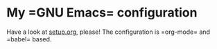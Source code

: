 # My =GNU Emacs= configuration

Have a look at [setup.org](setup.org), please!
The configuration is =org-mode= and =babel= based.


